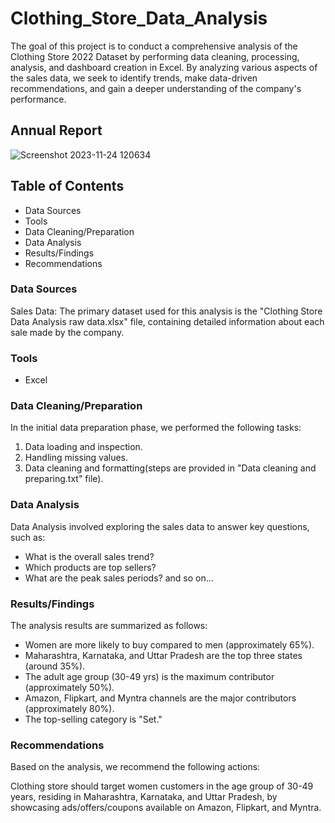 # Clothing_Store_Data_Analysis
The goal of this project is to conduct a comprehensive analysis of the Clothing Store 2022 Dataset by performing data cleaning, processing, analysis, and dashboard creation in Excel.
By analyzing various aspects of the sales data, we seek to identify trends, make data-driven recommendations, and gain a deeper understanding of the company's performance.

## Annual Report
![Screenshot 2023-11-24 120634](https://github.com/Aanchaljain04/Clothing_Store_Data_Analysis/assets/47006604/edfa7c1e-faaf-4532-a311-67caa0494def)

## Table of Contents
* Data Sources
* Tools
* Data Cleaning/Preparation
* Data Analysis 
* Results/Findings
* Recommendations

  
### Data Sources
Sales Data: The primary dataset used for this analysis is the "Clothing Store Data Analysis raw data.xlsx" file, containing detailed information about each sale made by the company.

### Tools
* Excel

### Data Cleaning/Preparation
In the initial data preparation phase, we performed the following tasks:
1. Data loading and inspection.
2. Handling missing values.
3. Data cleaning and formatting(steps are provided in "Data cleaning and preparing.txt" file).

### Data Analysis
Data Analysis involved exploring the sales data to answer key questions, such as:

* What is the overall sales trend?
* Which products are top sellers?
* What are the peak sales periods? and so on...

### Results/Findings
The analysis results are summarized as follows:

* Women are more likely to buy compared to men (approximately 65%).
* Maharashtra, Karnataka, and Uttar Pradesh are the top three states (around 35%).
* The adult age group (30-49 yrs) is the maximum contributor (approximately 50%).
* Amazon, Flipkart, and Myntra channels are the major contributors (approximately 80%).
* The top-selling category is "Set."

### Recommendations
Based on the analysis, we recommend the following actions:

Clothing store should target women customers in the age group of 30-49 years, residing in Maharashtra, Karnataka, and Uttar Pradesh, by showcasing ads/offers/coupons available on Amazon, Flipkart, and Myntra.
